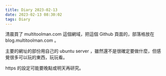 ```yaml
---
title: Diary 2023-02-13
date: 2023-02-13 08:30:02
tags: Diary
---
```


清晨買了 multitoolman.com 這個網域，把這個 Github 頁面的，部落格放在 blog.multitoolman.com 。

主要的網址的部份用自己的 ubuntu server ，雖然還不是很確定要做什麼，但感覺很多可以玩的東西，玩玩看。

https 的設定可能要晚點或明天再研究。
